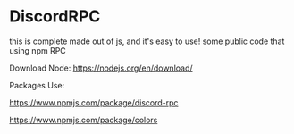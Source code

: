 # DiscordRPC
this is complete made out of js, and it's easy to use!
some public code that using npm RPC



Download Node:
https://nodejs.org/en/download/

Packages Use:

https://www.npmjs.com/package/discord-rpc

https://www.npmjs.com/package/colors
